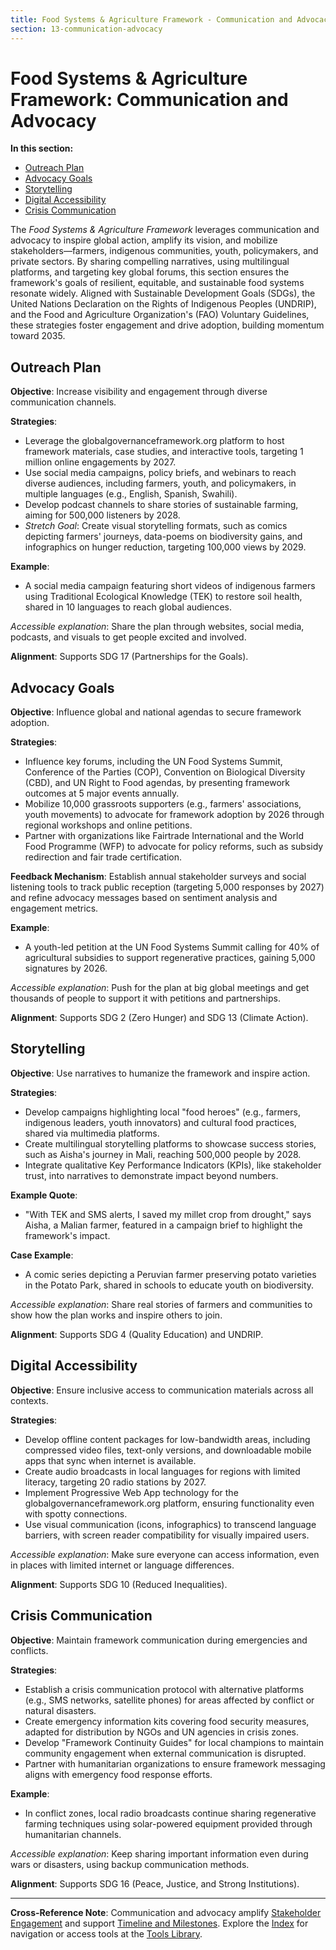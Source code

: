 ```yaml
---
title: Food Systems & Agriculture Framework - Communication and Advocacy
section: 13-communication-advocacy
---
```


# Food Systems & Agriculture Framework: Communication and Advocacy

**In this section:**
- [Outreach Plan](#outreach-plan)
- [Advocacy Goals](#advocacy-goals)
- [Storytelling](#storytelling)
- [Digital Accessibility](#digital-accessibility)
- [Crisis Communication](#crisis-communication)

The *Food Systems & Agriculture Framework* leverages communication and advocacy to inspire global action, amplify its vision, and mobilize stakeholders—farmers, indigenous communities, youth, policymakers, and private sectors. By sharing compelling narratives, using multilingual platforms, and targeting key global forums, this section ensures the framework's goals of resilient, equitable, and sustainable food systems resonate widely. Aligned with Sustainable Development Goals (SDGs), the United Nations Declaration on the Rights of Indigenous Peoples (UNDRIP), and the Food and Agriculture Organization's (FAO) Voluntary Guidelines, these strategies foster engagement and drive adoption, building momentum toward 2035.

## <a id="outreach-plan"></a>Outreach Plan
**Objective**: Increase visibility and engagement through diverse communication channels.

**Strategies**:
- Leverage the globalgovernanceframework.org platform to host framework materials, case studies, and interactive tools, targeting 1 million online engagements by 2027.
- Use social media campaigns, policy briefs, and webinars to reach diverse audiences, including farmers, youth, and policymakers, in multiple languages (e.g., English, Spanish, Swahili).
- Develop podcast channels to share stories of sustainable farming, aiming for 500,000 listeners by 2028.
- *Stretch Goal*: Create visual storytelling formats, such as comics depicting farmers' journeys, data-poems on biodiversity gains, and infographics on hunger reduction, targeting 100,000 views by 2029.

**Example**:
- A social media campaign featuring short videos of indigenous farmers using Traditional Ecological Knowledge (TEK) to restore soil health, shared in 10 languages to reach global audiences.

*Accessible explanation*: Share the plan through websites, social media, podcasts, and visuals to get people excited and involved.

**Alignment**: Supports SDG 17 (Partnerships for the Goals).

## <a id="advocacy-goals"></a>Advocacy Goals
**Objective**: Influence global and national agendas to secure framework adoption.

**Strategies**:
- Influence key forums, including the UN Food Systems Summit, Conference of the Parties (COP), Convention on Biological Diversity (CBD), and UN Right to Food agendas, by presenting framework outcomes at 5 major events annually.
- Mobilize 10,000 grassroots supporters (e.g., farmers' associations, youth movements) to advocate for framework adoption by 2026 through regional workshops and online petitions.
- Partner with organizations like Fairtrade International and the World Food Programme (WFP) to advocate for policy reforms, such as subsidy redirection and fair trade certification.

**Feedback Mechanism**: Establish annual stakeholder surveys and social listening tools to track public reception (targeting 5,000 responses by 2027) and refine advocacy messages based on sentiment analysis and engagement metrics.

**Example**:
- A youth-led petition at the UN Food Systems Summit calling for 40% of agricultural subsidies to support regenerative practices, gaining 5,000 signatures by 2026.

*Accessible explanation*: Push for the plan at big global meetings and get thousands of people to support it with petitions and partnerships.

**Alignment**: Supports SDG 2 (Zero Hunger) and SDG 13 (Climate Action).

## <a id="storytelling"></a>Storytelling
**Objective**: Use narratives to humanize the framework and inspire action.

**Strategies**:
- Develop campaigns highlighting local "food heroes" (e.g., farmers, indigenous leaders, youth innovators) and cultural food practices, shared via multimedia platforms.
- Create multilingual storytelling platforms to showcase success stories, such as Aisha's journey in Mali, reaching 500,000 people by 2028.
- Integrate qualitative Key Performance Indicators (KPIs), like stakeholder trust, into narratives to demonstrate impact beyond numbers.

**Example Quote**:
- "With TEK and SMS alerts, I saved my millet crop from drought," says Aisha, a Malian farmer, featured in a campaign brief to highlight the framework's impact.

**Case Example**:
- A comic series depicting a Peruvian farmer preserving potato varieties in the Potato Park, shared in schools to educate youth on biodiversity.

*Accessible explanation*: Share real stories of farmers and communities to show how the plan works and inspire others to join.

**Alignment**: Supports SDG 4 (Quality Education) and UNDRIP.

## <a id="digital-accessibility"></a>Digital Accessibility
**Objective**: Ensure inclusive access to communication materials across all contexts.

**Strategies**:
- Develop offline content packages for low-bandwidth areas, including compressed video files, text-only versions, and downloadable mobile apps that sync when internet is available.
- Create audio broadcasts in local languages for regions with limited literacy, targeting 20 radio stations by 2027.
- Implement Progressive Web App technology for the globalgovernanceframework.org platform, ensuring functionality even with spotty connections.
- Use visual communication (icons, infographics) to transcend language barriers, with screen reader compatibility for visually impaired users.

*Accessible explanation*: Make sure everyone can access information, even in places with limited internet or language differences.

**Alignment**: Supports SDG 10 (Reduced Inequalities).

## <a id="crisis-communication"></a>Crisis Communication
**Objective**: Maintain framework communication during emergencies and conflicts.

**Strategies**:
- Establish a crisis communication protocol with alternative platforms (e.g., SMS networks, satellite phones) for areas affected by conflict or natural disasters.
- Create emergency information kits covering food security measures, adapted for distribution by NGOs and UN agencies in crisis zones.
- Develop "Framework Continuity Guides" for local champions to maintain community engagement when external communication is disrupted.
- Partner with humanitarian organizations to ensure framework messaging aligns with emergency food response efforts.

**Example**:
- In conflict zones, local radio broadcasts continue sharing regenerative farming techniques using solar-powered equipment provided through humanitarian channels.

*Accessible explanation*: Keep sharing important information even during wars or disasters, using backup communication methods.

**Alignment**: Supports SDG 16 (Peace, Justice, and Strong Institutions).

---

**Cross-Reference Note**: Communication and advocacy amplify [Stakeholder Engagement](/framework/docs/implementation/food-systems#05-stakeholder-engagement) and support [Timeline and Milestones](/framework/docs/implementation/food-systems#12-timeline-milestones). Explore the [Index](/framework/docs/implementation/food-systems) for navigation or access tools at the [Tools Library](/framework/tools/food-systems).
